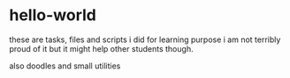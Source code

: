 # hello-world
these are tasks, files and scripts i did for learning purpose
i am not terribly proud of it but it might help other students though.

also doodles and small utilities
